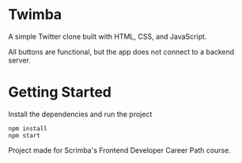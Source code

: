 # Twimba
A simple Twitter clone built with HTML, CSS, and JavaScript.

All buttons are functional, but the app does not connect to a backend server.

# Getting Started
Install the dependencies and run the project
```
npm install
npm start
```

Project made for Scrimba's Frontend Developer Career Path course.